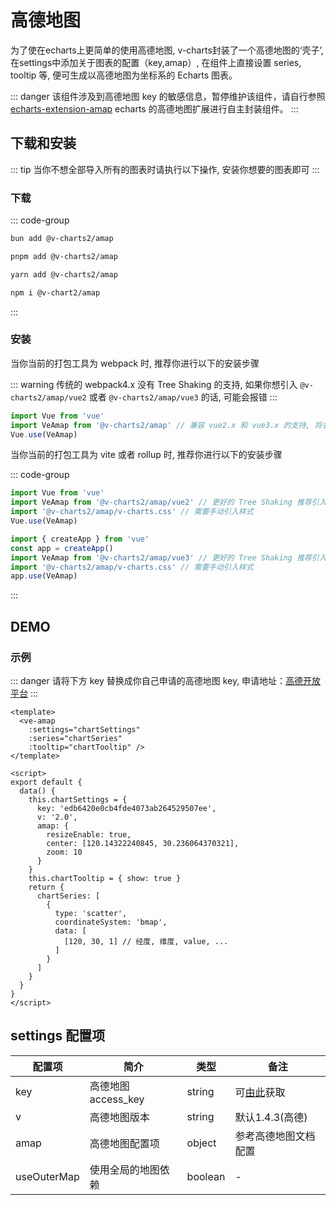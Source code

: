 # 高德地图

为了使在echarts上更简单的使用高德地图, v-charts封装了一个高德地图的‘壳子’, 在settings中添加关于图表的配置（key,amap）, 在组件上直接设置 series, tooltip 等, 便可生成以高德地图为坐标系的 Echarts 图表。

::: danger
该组件涉及到高德地图 key 的敏感信息，暂停维护该组件，请自行参照 [echarts-extension-amap](https://github.com/plainheart/echarts-extension-amap/blob/master/README.zh-CN.md) echarts 的高德地图扩展进行自主封装组件。
:::

## 下载和安装

::: tip
当你不想全部导入所有的图表时请执行以下操作, 安装你想要的图表即可
:::

### 下载

::: code-group

```bash [bun]
bun add @v-charts2/amap
```

```bash [pnpm]
pnpm add @v-charts2/amap
```

```bash [yarn]
yarn add @v-charts2/amap
```

```bash [npm]
npm i @v-chart2/amap
```

:::

### 安装

当你当前的打包工具为 webpack 时, 推荐你进行以下的安装步骤

::: warning
传统的 webpack4.x 没有 Tree Shaking 的支持, 如果你想引入 `@v-charts2/amap/vue2` 或者 `@v-charts2/amap/vue3` 的话, 可能会报错
:::

```javascript
import Vue from 'vue'
import VeAmap from '@v-charts2/amap' // 兼容 vue2.x 和 vue3.x 的支持, 将会自动加载支持 vue2.x 的支持包或者支持 vue3.x 的支持包
Vue.use(VeAmap)
```

当你当前的打包工具为 vite 或者 rollup 时, 推荐你进行以下的安装步骤

::: code-group

```javascript [Vue 2.x]
import Vue from 'vue'
import VeAmap from '@v-charts2/amap/vue2' // 更好的 Tree Shaking 推荐引入 vue2.x 的专属支持包
import '@v-charts2/amap/v-charts.css' // 需要手动引入样式
Vue.use(VeAmap)
```

```javascript [Vue 3.x]
import { createApp } from 'vue'
const app = createApp()
import VeAmap from '@v-charts2/amap/vue3' // 更好的 Tree Shaking 推荐引入 vue3.x 的专属支持包
import '@v-charts2/amap/v-charts.css' // 需要手动引入样式
app.use(VeAmap)
```

:::

## DEMO

### 示例

::: danger
请将下方 key 替换成你自己申请的高德地图 key, 申请地址：[高德开放平台](https://console.amap.com/dev/index)
:::

```vue preview
<template>
  <ve-amap
    :settings="chartSettings"
    :series="chartSeries"
    :tooltip="chartTooltip" />
</template>

<script>
export default {
  data() {
    this.chartSettings = {
      key: 'edb6420e0cb4fde4073ab264529507ee',
      v: '2.0',
      amap: {
        resizeEnable: true,
        center: [120.14322240845, 30.236064370321],
        zoom: 10
      }
    }
    this.chartTooltip = { show: true }
    return {
      chartSeries: [
        {
          type: 'scatter',
          coordinateSystem: 'bmap',
          data: [
            [120, 30, 1] // 经度, 维度, value, ...
          ]
        }
      ]
    }
  }
}
</script>
```

## settings 配置项

| 配置项      | 简介                | 类型    | 备注                                               |
| ----------- | ------------------- | ------- | -------------------------------------------------- |
| key         | 高德地图 access_key | string  | 可[由此](https://console.amap.com/dev/key/app)获取 |
| v           | 高德地图版本        | string  | 默认1.4.3(高德)                                    |
| amap        | 高德地图配置项      | object  | 参考高德地图文档配置                               |
| useOuterMap | 使用全局的地图依赖  | boolean | -                                                  |
